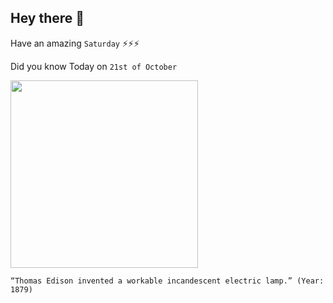 ## Hey there 👋
Have an amazing `Saturday` ⚡⚡⚡

Did you know Today on `21st of October`
 
 [<img src="https://cdn.britannica.com/44/19444-050-1DA32C1C/replica-Thomas-A-Edison-lightbulb-1925.jpg" width="300" />](https://www.livescience.com/43424-who-invented-the-light-bulb.html#:~:text=The%20first%20practical%20incandescent%20light%20bulb&text=Edison%20and%20his%20team%20of,lamp%20with%20a%20carbon%20filament.) 
 ```
“Thomas Edison invented a workable incandescent electric lamp.” (Year: 1879)
```
